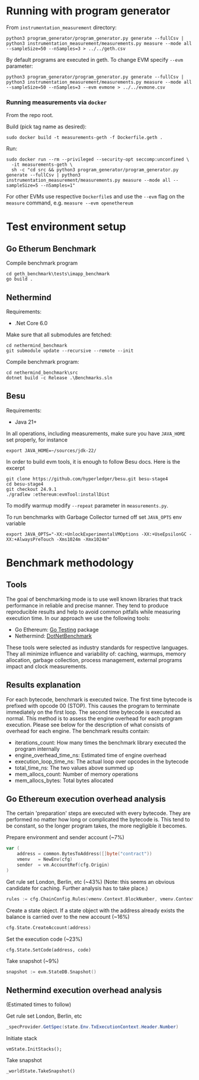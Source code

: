 # Running with program generator
From `instrumentation_measurement` directory:

```
python3 program_generator/program_generator.py generate --fullCsv | python3 instrumentation_measurement/measurements.py measure --mode all --sampleSize=50 --nSamples=3 > ../../geth.csv
```
    
By default programs are executed in geth. To change EVM specify `--evm` parameter:

```
python3 program_generator/program_generator.py generate --fullCsv | python3 instrumentation_measurement/measurements.py measure --mode all --sampleSize=50 --nSamples=3 --evm evmone > ../../evmone.csv
```

### Running measurements via `docker`

From the repo root.

Build (pick tag name as desired):
```
sudo docker build -t measurements-geth -f Dockerfile.geth .
```

Run:
```
sudo docker run --rm --privileged --security-opt seccomp:unconfined \
  -it measurements-geth \
  sh -c "cd src && python3 program_generator/program_generator.py generate --fullCsv | python3 instrumentation_measurement/measurements.py measure --mode all --sampleSize=5 --nSamples=1"
```

For other EVMs use respective `Dockerfile`s and use the `--evm` flag on the `measure` command, e.g. `measure --evm openethereum`


# Test environment setup
## Go Etherum Benchmark
Compile benchmark program
```
cd geth_benchmark\tests\imapp_benchmark
go build .
```
## Nethermind
Requirements:
- .Net Core 6.0

Make sure that all submodules are fetched:
```
cd nethermind_benchmark
git submodule update --recursive --remote --init
```

Compile benchmark program:
```
cd nethermind_benchmark\src
dotnet build -c Release .\Benchmarks.sln
```
## Besu
Requirements:
- Java 21+

In all operations, including measurements, make sure you have `JAVA_HOME` set properly, for instance
```shell
export JAVA_HOME=~/sources/jdk-22/
```

In order to build evm tools, it is enough to follow Besu docs. Here is the excerpt
```shell
git clone https://github.com/hyperledger/besu.git besu-stage4
cd besu-stage4
git checkout 24.9.1
./gradlew :ethereum:evmTool:installDist
```

To modify warmup modify `--repeat` parameter in `measurements.py`.

To run benchmarks with Garbage Collector turned off set `JAVA_OPTS` env variable
```shell
export JAVA_OPTS="-XX:+UnlockExperimentalVMOptions -XX:+UseEpsilonGC -XX:+AlwaysPreTouch -Xms1024m -Xmx1024m"
```

# Benchmark methodology

## Tools
The goal of benchmarking mode is to use well known libraries that track performance in reliable and precise manner. They tend to produce reproducible results and help to avoid common pitfalls while measuring execution time. In our approach we use the following tools:
- Go Ethereum: [Go Testing](https://pkg.go.dev/testing#Benchmark) package
- Nethermind: [DotNetBenchmark](https://benchmarkdotnet.org/articles/overview.html)

These tools were selected as industry standards for respective languages. They all minimize influence and variability of: caching, warmups, memory allocation, garbage collection, process management, external programs impact and clock measurements.

## Results explanation
For each bytecode, benchmark is executed twice. The first time bytecode is prefixed with opcode 00 (STOP). This causes the program to terminate immediately on the first loop. The second time bytecode is executed as normal. This method is to assess the engine overhead for each program execution. Please see below for the description of what consists of overhead for each engine.
The benchmark results contain:
- iterations_count: How many times the benchmark library executed the program internally
- engine_overhead_time_ns: Estimated time of engine overhead
- execution_loop_time_ns: The actual loop over opcodes in the bytecode
- total_time_ns: The two values above summed up
- mem_allocs_count: Number of memory operations
- mem_allocs_bytes: Total bytes allocated

## Go Ethereum execution overhead analysis
The certain 'preparation' steps are executed with every bytecode. They are performed no matter how long or complicated the bytecode is. This tend to be constant, so the longer program takes, the more negligible it becomes.

Prepare environment and sender account (~7%)
```go
var (
	address = common.BytesToAddress([]byte("contract"))
	vmenv   = NewEnv(cfg)
	sender  = vm.AccountRef(cfg.Origin)
)
```

Get rule set London, Berlin, etc (~43%) (Note: this seems an obvious candidate for caching. Further analysis has to take place.)
```go
rules := cfg.ChainConfig.Rules(vmenv.Context.BlockNumber, vmenv.Context.Random != nil)
```

Create a state object. If a state object with the address already exists the balance is carried over to the new account (~16%)
```go
cfg.State.CreateAccount(address)
```

Set the execution code (~23%)
```
cfg.State.SetCode(address, code)
```

Take snapshot (~9%)
```go
snapshot := evm.StateDB.Snapshot()
```

## Nethermind execution overhead analysis
(Estimated times to follow)


Get rule set London, Berlin, etc
```csharp
_specProvider.GetSpec(state.Env.TxExecutionContext.Header.Number)
```

Initiate stack
```
vmState.InitStacks();
```

Take snapshot
```
_worldState.TakeSnapshot()
```
